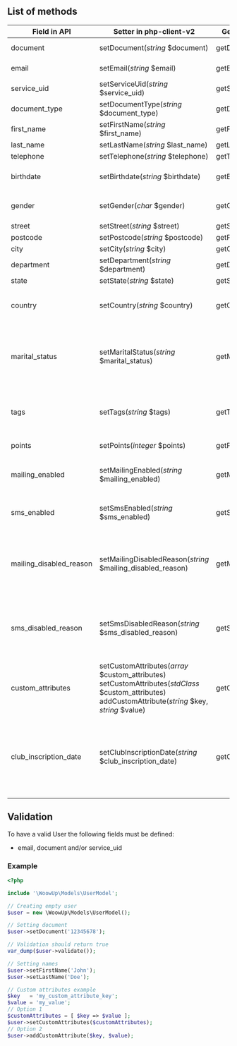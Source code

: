 ## List of methods

| Field in API | Setter in php-client-v2 | Getter in php-client-v2 | Comments |
| --- | --- | --- | --- |
| document | setDocument(*string* $document) | getDocument() | Can't be empty |
| email | setEmail(*string* $email) | getEmail() | Can't be empty |
| service_uid | setServiceUid(*string* $service_uid) | getServiceUid() | Can't be empty |
| document_type | setDocumentType(*string* $document_type) | getDocumentType() | |
| first_name | setFirstName(*string* $first_name) | getFirstName() | |
| last_name | setLastName(*string* $last_name) | getLastName() | |
| telephone | setTelephone(*string* $telephone) | getTelephone() | |
| birthdate | setBirthdate(*string* $birthdate) | getBirthdate() | Format: YYYY-MM-DD |
| gender | setGender(*char* $gender) | getGender() | Allowed values: 'M' or 'F' |
| street | setStreet(*string* $street) | getStreet() | |
| postcode | setPostcode(*string* $postcode) | getPostcode() | |
| city | setCity(*string* $city) | getCity() | |
| department | setDepartment(*string* $department) | getDepartment() | |
| state | setState(*string* $state) | getState() | |
| country | setCountry(*string* $country) | getCountry() | Format: ISO 3166-1 alpha-3 (e.g. ARG) |
| marital_status | setMaritalStatus(*string* $marital_status) | getMaritalStatus() | Allowed values: 'single', 'commited', 'married', 'divorced' or 'widowed' |
| tags | setTags(*string* $tags) | getTags() | Comma separated list of values (e.g. "tag1,tag2") |
| points | setPoints(*integer* $points) | getPoints() | User's loyalty points |
| mailing_enabled | setMailingEnabled(*string* $mailing_enabled) | getMailingEnabled() | Allowed values: 'enabled' or 'disabled' |
| sms_enabled | setSmsEnabled(*string* $sms_enabled) | getSmsEnabled() | Allowed values: 'enabled' or 'disabled' |
| mailing_disabled_reason | setMailingDisabledReason(*string* $mailing_disabled_reason) | getMailingDisabledReason() | Allowed values: 'bounce', 'unsuscribe', 'spamreport', 'dropped' or 'other'. |
| sms_disabled_reason | setSmsDisabledReason(*string* $sms_disabled_reason) | getSmsDisabledReason() | Allowed values: 'bounce', 'unsuscribe', 'spamreport', 'dropped' or 'other'. |
| custom_attributes | setCustomAttributes(*array* $custom_attributes)<br>setCustomAttributes(*stdClass* $custom_attributes)<br>addCustomAttribute(*string* $key, *string* $value) | getCustomAttributes() | Usage is explained below |
| club_inscription_date | setClubInscriptionDate(*string* $club_inscription_date) | getClubInscriptionDate() | Date of inscription to loyalty program. Format: "YYYY-MM-DD" or "YYYY-MM-DD H:i:s"|

## Validation

To have a valid User the following fields must be defined:
+ email, document and/or service_uid

### Example
```php
<?php

include '\WoowUp\Models\UserModel';

// Creating empty user
$user = new \WoowUp\Models\UserModel();

// Setting document
$user->setDocument('12345678');

// Validation should return true
var_dump($user->validate());

// Setting names
$user->setFirstName('John');
$user->setLastName('Doe');

// Custom attributes example
$key   = 'my_custom_attribute_key';
$value = 'my_value';
// Option 1
$customAttributes = [ $key => $value ];
$user->setCustomAttributes($customAttributes);
// Option 2
$user->addCustomAttribute($key, $value);
```
